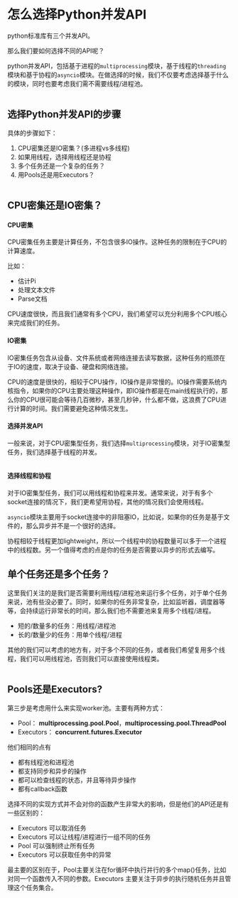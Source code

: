 # 怎么选择Python并发API

python标准库有三个并发API。

那么我们要如何选择不同的API呢？

python并发API，包括基于进程的`multiprocessing`模块，基于线程的`threading`模块和基于协程的`asyncio`模块。在做选择的时候，我们不仅要考虑选择基于什么的模块，同时也要考虑我们需不需要线程/进程池。

<figure><img src="https://superfastpython.com/wp-content/uploads/2022/07/Python-Concurrency-API-Choice.jpg" alt=""><figcaption></figcaption></figure>

## 选择Python并发API的步骤

具体的步骤如下：

1. CPU密集还是IO密集？(多进程vs多线程)
2. 如果用线程，选择用线程还是协程
3. 多个任务还是一个复杂的任务？
4. 用Pools还是用Executors？

<figure><img src="https://superfastpython.com/wp-content/uploads/2022/07/Python-Concurrency-API-Decision-Tree.jpg" alt=""><figcaption></figcaption></figure>

## CPU密集还是IO密集？

#### CPU密集

CPU密集任务主要是计算任务，不包含很多IO操作。这种任务的限制在于CPU的计算速度。

比如：

* 估计Pi
* 处理文本文件
* Parse文档

CPU速度很快，而且我们通常有多个CPU，我们希望可以充分利用多个CPU核心来完成我们的任务。

#### IO密集

IO密集任务包含从设备、文件系统或者网络连接去读写数据，这种任务的瓶颈在于IO的速度，取决于设备、硬盘和网络连接。

CPU的速度是很快的，相较于CPU操作，IO操作是非常慢的。IO操作需要系统内核指令，如果你的CPU主要处理这种操作，即IO操作都是在main线程执行的，那么你的CPU很可能会等待几百微秒，甚至几秒钟，什么都不做，这浪费了CPU进行计算的时间。我们需要避免这种情况发生。

#### 选择并发API

一般来说，对于CPU密集型任务，我们选择`multiprocessing`模块，对于IO密集型任务，我们选择基于线程的并发。

<figure><img src="https://superfastpython.com/wp-content/uploads/2022/07/Python-Concurrency-API-threading-vs-multiprocessing.jpg" alt=""><figcaption></figcaption></figure>

#### 选择线程和协程

对于IO密集型任务，我们可以用线程和协程来并发。通常来说，对于有多个socket连接的情况下，我们更希望用协程，其他的情况我们会使用线程。

`asyncio`模块主要用于socket连接中的非阻塞IO，比如说，如果你的任务是基于文件的，那么异步并不是一个很好的选择。

协程相较于线程更加lightweight，所以一个线程中的协程数量可以多于一个进程中的线程数。另一个值得考虑的点是你的任务是否需要以异步的形式去编写。

## 单个任务还是多个任务？

这里我们关注的是我们是否需要利用线程/进程池来运行多个任务，对于单个任务来说，池有些没必要了。同时，如果你的任务非常复杂，比如监听器，调度器等等，会持续运行非常长的时间，那么我们也不需要池来复用多个线程/进程。

* 短的/数量多的任务：用线程/进程池
* 长的/数量少的任务：用单个线程/进程

其他的我们可以考虑的地方有，对于多个不同的任务，或者我们希望复用多个线程，我们可以用线程池，否则我们可以直接使用线程类。

<figure><img src="https://superfastpython.com/wp-content/uploads/2022/07/Python-Concurrency-API-Worker-Pool-vs-Class.png" alt=""><figcaption></figcaption></figure>

## Pools还是Executors?

第三步是考虑用什么来实现worker池。主要有两种方式：

* Pool： **multiprocessing.pool.Pool**，**multiprocessing.pool.ThreadPool**
* Executors： **concurrent.futures.Executor**

他们相同的点有

* 都有线程池和进程池
* 都支持同步和异步的操作
* 都可以检查线程的状态，并且等待异步操作
* 都有callback函数

选择不同的实现方式并不会对你的函数产生非常大的影响，但是他们的API还是有一些区别的：

* Executors 可以取消任务
* Executors 可以让线程/进程进行一组不同的任务
* Pool 可以强制终止所有任务
* Executors 可以获取任务中的异常

最主要的区别在于，Pool主要关注在for循环中执行并行的多个map()任务，比如对同一个函数传入不同的参数。Executors 主要关注于异步的执行随机任务并且管理这个任务集合。
